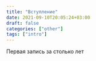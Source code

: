 ```yaml
---
title: "Вступление"
date: 2021-09-10T20:05:24+03:00
draft: false
categories: ["other"]
tags: ["intro"]
---
```


Первая запись за столько лет